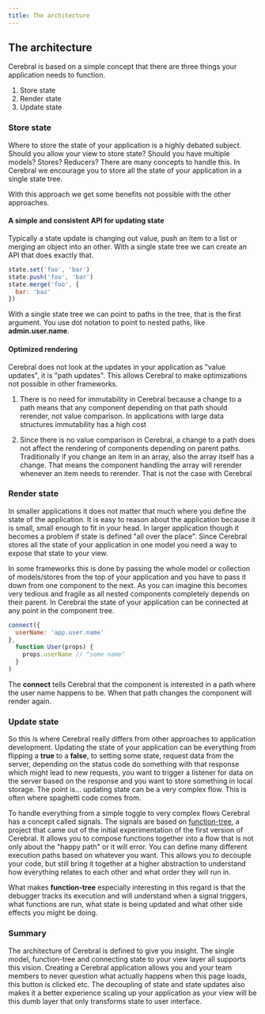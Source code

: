 ```yaml
---
title: The architecture
---
```


## The architecture

Cerebral is based on a simple concept that there are three things your application needs to function.

1. Store state
2. Render state
3. Update state

### Store state
Where to store the state of your application is a highly debated subject. Should you allow your view to store state? Should you have multiple models? Stores? Reducers? There are many concepts to handle this. In Cerebral we encourage you to store all the state of your application in a single state tree.

With this approach we get some benefits not possible with the other approaches.

#### A simple and consistent API for updating state
Typically a state update is changing out value, push an item to a list or merging an object into an other. With a single state tree we can create an API that does exactly that.

```js
state.set('foo', 'bar')
state.push('foo', 'bar')
state.merge('foo', {
  bar: 'baz'
})
```

With a single state tree we can point to paths in the tree, that is the first argument. You use dot notation to point to nested paths, like **admin.user.name**.

#### Optimized rendering
Cerebral does not look at the updates in your application as "value updates", it is "path updates". This allows Cerebral to make optimizations not possible in other frameworks.

1. There is no need for immutability in Cerebral because a change to a path means that any component depending on that path should rerender, not value comparison. In applications with large data structures immutability has a high cost

2. Since there is no value comparison in Cerebral, a change to a path does not affect the rendering of components depending on parent paths. Traditionally if you change an item in an array, also the array itself has a change. That means the component handling the array will rerender whenever an item needs to rerender. That is not the case with Cerebral

### Render state
In smaller applications it does not matter that much where you define the state of the application. It is easy to reason about the application because it is small, small enough to fit in your head. In larger application though it becomes a problem if state is defined "all over the place". Since Cerebral stores all the state of your application in one model you need a way to expose that state to your view.

In some frameworks this is done by passing the whole model or collection of models/stores from the top of your application and you have to pass it down from one component to the next. As you can imagine this becomes very tedious and fragile as all nested components completely depends on their parent. In Cerebral the state of your application can be connected at any point in the component tree.

```js
connect({
  userName: 'app.user.name'
},
  function User(props) {
    props.userName // "some name"
  }
)
```

The **connect** tells Cerebral that the component is interested in a path where the user name happens to be. When that path changes the component will render again.

### Update state
So this is where Cerebral really differs from other approaches to application development. Updating the state of your application can be everything from flipping a **true** to a **false**, to setting some state, request data from the server, depending on the status code do something with that response which might lead to new requests, you want to trigger a listener for data on the server based on the response and you want to store something in local storage. The point is... updating state can be a very complex flow. This is often where spaghetti code comes from.

To handle everything from a simple toggle to very complex flows Cerebral has a concept called signals. The signals are based on [function-tree](https://github.com/cerebral/function-tree), a project that came out of the initial experimentation of the first version of Cerebral. It allows you to compose functions together into a flow that is not only about the "happy path" or it will error. You can define many different execution paths based on whatever you want. This allows you to decouple your code, but still bring it together at a higher abstraction to understand how everything relates to each other and what order they will run in.

What makes **function-tree** especially interesting in this regard is that the debugger tracks its execution and will understand when a signal triggers, what functions are run, what state is being updated and what other side effects you might be doing.

### Summary
The architecture of Cerebral is defined to give you insight. The single model, function-tree and connecting state to your view layer all supports this vision. Creating a Cerebral application allows you and your team members to never question what actually happens when this page loads, this button is clicked etc. The decoupling of state and state updates also makes it a better experience scaling up your application as your view will be this dumb layer that only transforms state to user interface.
